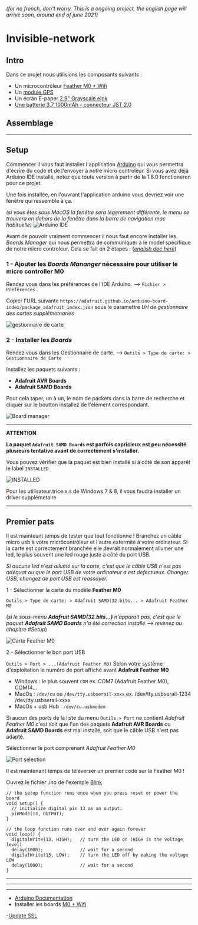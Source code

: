 _(for no french, don't worry. This is a ongoing project, the english page will arrive soon, around end of june 2021)_

# Invisible-network

## Intro

Dans ce projet nous utilisions les composants suivants :

- Un microcontrôleur [Feather M0 + Wifi](https://learn.adafruit.com/adafruit-feather-m0-wifi-atwinc1500/)
- Un [module GPS](https://learn.adafruit.com/adafruit-ultimate-gps/arduino-wiring)
- Un écran E-paper [2.9" Grayscale eInk](https://learn.adafruit.com/adafruit-eink-display-breakouts/grayscale-29-overview)
- [Une batterie 3.7 1000mAh - connecteur JST 2.0](https://www.bastelgarage.ch/lipo-akku-1000mah-jst-1-25-lithium-ion-polymer-fur-lora-ttgo?search=lipo)

## Assemblage

---

## Setup

Commencer il vous faut installer l'application [Arduino](https://www.arduino.cc/en/software) qui vous permettra d'écrire du code et de l'envoyer à notre micro controleur. Si vous avez déjà Arduino IDE installé, notez que toute version à partir de la 1.8.0 fonctioneron pour ce projet.

Une fois installée, en l'ouvrant l'application arduino vous devriez voir une fenêtre qui ressemble à ça.

_(si vous êtes sous MacOS la fenêtre sera légerement différente, le menu se trouvera en dehors de la fenêtre dans la barre de navigation mac habituelle)_
![Arduino IDE](assets/images/arduino_ide.png)

Avant de pouvoir vraiment commencer il nous faut encore installer les _Boards Manager_ qui nous permettra de communiquer à le model spécifique de notre micro controleur.
Cela se fait en 2 étapes : (_[english doc here](https://learn.adafruit.com/adafruit-feather-m0-wifi-atwinc1500/setup)_)

### 1 - Ajouter les _Boards Mananger_ nécessaire pour utiliser le micro controller M0

Rendez vous dans les préférences de l'IDE Arduino.
--> `Fichier > Préférences`

Copier l'URL suivante `https://adafruit.github.io/arduino-board-index/package_adafruit_index.json` sous le paramettre _Url de gestionnaire des cartes supplémetnaries_

![gestionnaire de carte](assets/images/preference.png)

### 2 - Installer les _Boards_

Rendez vous dans les Gestionnaire de carte.
--> `Outils > Type de carte: > Gestionnaire de Carte`

Installez les paquets suivants :

- **Adafruit AVR Boards**
- **Adafruit SAMD Boards**

Pour cela taper, un à un, le nom de packets dans la barre de recherche et cliquer sur le boutton installez de l'élément correspondant.

![Board manager](assets/images/board_manager.png)

---

**ATTENTION**

**La paquet `Adafruit SAMD Boards` est parfois capricieux est peu nécessité plusieurs tentative avant de correctement s'installer.**

Vous pouvez vérifier que la paquet est bien installé si à côté de son apparêt le label `INSTALLED`

![INSTALLED](assets/images/installed.png)

Pour les utilisateur.trice.x.s de Windows 7 & 8, il vous faudra installer un driver supplémetaire

---

## Premier pats

Il est mainteant temps de tester que tout fonctionne !
Branchez un câble micro usb à votre micrôcontrôleur et l'autre extermité à votre ordinateur. Si la carte est correctement branchée elle devrait normalement allumer une led, le plus souvent une led rouge juste à côté du port USB.

_Si aucune led n'est allumé sur la carte, c'est que le câble USB n'est pas adéquat ou que le port USB de votre ordinateur a est defectueux. Changer USB, changez de port USB est reassayer._

1 - Sélectionner la carte du modèle **Feather M0**

`Outils > Type de carte: > Adafruit SAMD(32.bits... > Adafruit Feather M0`

(_si le sous-menu **Adafruit SAMD(32.bits...)** n'apparait pas, c'est que le paquet **Adafruit SAMD Boards** n'a été correction installé --> revenez au chapitre #Setup_)

![Carte Feather M0](assets/images/selection_M0.png)

2 - Sélectionner le bon port USB

`Outils > Port > ...(Adafruit Feather M0)`
Selon votre système d'exploitation le numéro de port affiché avant **Adafruit Feather M0**

- Windows : le plus souvent `COM` ex. COM7 (Adafruit Feather M0), COM14...
- MacOs : `/dev/cu` ou `/dev/tty.usbserail-xxxx` ex. /dev/tty.usbserail-1234 /dev/tty.usbserail-xxxx
- MacOs + usb Hub : `/dev/cu.usbmodem`

Si aucun des ports de la liste du menu `Outils > Port` ne contient _Adafruit Feather M0_ c'est soit que l'un des paquets **Adafruit AVR Boards** ou **Adafruit SAMD Boards** est mal installé, soit que le câble USB n'est pas adapté.

Sélectionner le port comprenant _Adafruit Feather M0_

![Port selection](assets/images/port_selection.png)

Il est maintenant temps de téléverser un premier code sur le Feather M0 !

Ouvrez le fichier .ino de l'exemple [Blink](https://github.com/paulllleon/Invisible-network/blob/main/electronic/basic/blink/blink.ino)

```
// the setup function runs once when you press reset or power the board
void setup() {
  // initialize digital pin 13 as an output.
  pinMode(13, OUTPUT);
}

// the loop function runs over and over again forever
void loop() {
  digitalWrite(13, HIGH);   // turn the LED on (HIGH is the voltage level)
  delay(1000);              // wait for a second
  digitalWrite(13, LOW);    // turn the LED off by making the voltage LOW
  delay(1000);              // wait for a second
}
```

---

---

---

- [Arduino Documentation](https://www.arduino.cc/reference/en/)
- Installer les boards [M0 + Wifi](https://learn.adafruit.com/adafruit-feather-m0-wifi-atwinc1500/setup)

-[Update SSL](https://learn.adafruit.com/adafruit-feather-m0-wifi-atwinc1500/updating-ssl-certificates)
